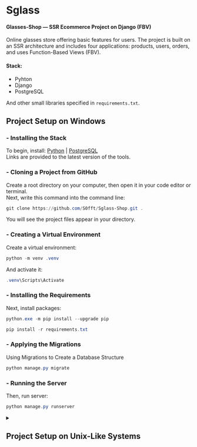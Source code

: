 # Sglass
#### Glasses-Shop — SSR Ecommerce Project on Django (FBV)

Оnline glasses store offering basic features for users. The project is built on an SSR architecture and includes four applications: products, users, orders, and uses Function-Based Views (FBV).

#### Stack:
 - Pyhton
 - Django
 - PostgreSQL

And other small libraries specified in `requirements.txt`.

## Project Setup on Windows

### - Installing the Stack
To begin, install: [Python](https://www.python.org/downloads/) | [PostgreSQL](https://www.postgresql.org/)
<br>
Links are provided to the latest version of the tools.

### - Cloning a Project from GitHub
Create a root directory on your computer, then open it in your code editor or terminal.
<br>
Next, write this command into the command line:
```powershell
git clone https://github.com/S0fft/Sglass-Shop.git .
```
You will see the project files appear in your directory.

### - Creating a Virtual Environment
Create a virtual environment:
```powershell
python -m venv .venv
```

And activate it:

```powershell
.venv\Scripts\Activate
```

### - Installing the Requirements
Next, install packages:

```powershell
python.exe -m pip install --upgrade pip
```
```powershell
pip install -r requirements.txt
```

### - Applying the Migrations
Using Migrations to Create a Database Structure

```powershell
python manage.py migrate
```

### - Running the Server
Then, run server:

```powershell
python manage.py runserver
```

<details>
<summary><h2> Project Setup on Unix-Like Systems </h2></summary>
These commands do the same thing as described above but only on Unix systems:
<br>

### - Installing the Stack
Install: [Python](https://www.python.org/downloads/) | [PostgreSQL](https://www.postgresql.org/)
<br>
Link are provided to the latest version of the tools.

### - Cloning a Project from GitHub
Create a root directory on your computer, then open it in your code editor or terminal.
<br>
Next, write this command into the command line:
```powershell
git clone https://github.com/S0fft/Sglass-Shop.git .
```
You will see the project files appear in your directory.

### - Creating a Virtual Environment
```bash
python3 -m venv ../venv
```

```bash
source ../venv/bin/activate
```

### - Installing the Requirements
```bash
python3 -m pip install --upgrade pip
```
```bash
pip install -r requirements.txt
```
### - Applying the Migrations
Using Migrations to Create a Database Structure

```powershell
python3 manage.py migrate
```

### - Running the Server
Then, run server:
```powershell
python3 manage.py runserver
```
